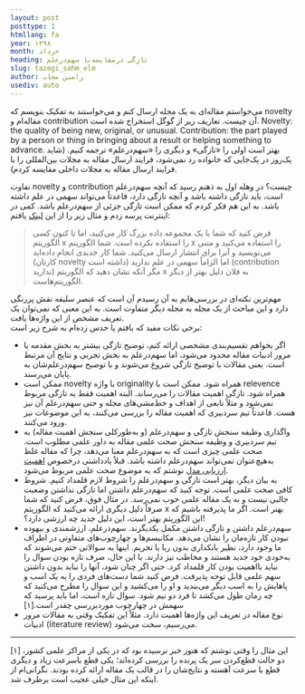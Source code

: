 ```yaml
---
layout: post
posttype: 1
htmllang: fa
year: ۱۳۹۸
month: خرداد
heading: ‌تازگی درمقایسه‌با سهم‌درعلم
slug: tazegi_sahm_elm
author: رامین مجاب
usediv: auto
---
```


می‌خواستم مقاله‌ای به یک مجله ارسال کنم و می‌خواستند به تفکیک بنویسم که novelty مقاله‌ام و contribution آن چیست. تعاریف زیر از گوگل استخراج شده است.
Novelty: the quality of being new, original, or unusual.
Contribution: the part played by a person or thing in bringing about a result or helping something to advance.
 بهتر است اولی را «تازگی» و دیگری را «سهم‌در‌علم» ترجمه کنیم. (شاید یک‌روز در یک‌جایی که خانواده رد نمی‌شود، فرایند ارسال مقاله به مجلات بین‌المللی را با فرایند ارسال مقاله به مجلات داخلی مقایسه کردم).
 
تفاوت novelty و contribution چیست؟ در وهله اول به ذهنم رسید که آنچه سهم‌در‌علم است، باید تازگی داشته باشد و آنچه تازگی دارد، قاعدتاً می‌تواند سهمی در علم داشته باشد. به این هم فکر کردم که ممکن است تازگی جزئی از سهم‌درعلم باشد. کمی در اینترنت پرسه زدم و مثال زیر را از این [لینک](https://academia.stackexchange.com/a/119816) یافتم:
> فرض کنید که شما با یک مجموعه داده بزرگ کار می‌کنید، اما تا کنون کسی الگوریتم x را استفاده نکرده است. شما الگوریتم x را استفاده می‌کنید و متنی می‌نویسید و آنرا برای انتشار ارسال می‌کنید. شما کار جدیدی انجام داده‌اید (کارتان novelty داشته است) اما الزاماً سهمی در علم ندارید (contribution ندارید) مگر آنکه نشان دهید که الگوریتم x به فلان دلیل بهتر از دیگر الگوریتم‌هاست.

مهم‌ترین نکته‌ای در بررسی‌هایم به آن رسیدم آن است که عنصر سلیقه نقش پررنگی دارد و این مباحث از یک مجله به مجله دیگر متفاوت است. به این معنی که نمی‌توان یک تعریف مشخص از این واژه‌ها یافت.  
برخی نکات مفید که یافتم یا حدس زده‌ام به شرح زیر است:
- اگر بخواهم تقسیم‌بندی مشخصی ارائه کنم، توضیح تازگی بیشتر به بخش مقدمه یا مرور ادبیات مقاله محدود می‌شود، اما سهم‌درعلم به بخش تجربی و نتایج آن مرتبط است. یعنی مقالات با توضیح تازگی شروع می‌شوند و با توضیح سهم‌درعلم‌شان به پایان می‌رسند. 
- ممکن است novelty با واژه originality همراه شود. ممکن است با relevence همراه شود. تازگی اهمیت مقالات را می‌رساند. البته اهمیت فقط به تازگی مربوط نمی‌شود و مثلاً تابعی از اهداف و خط‌مشی‌های مجله و حتی سهم‌درعلم آن نیز هست. قاعدتاً تیم سردبیری که اهمیت مقاله را بررسی می‌کنند، به این موضوعات نیز ورود می‌کنند.
- واگذاری وظیفه سنجش تازگی و سهم‌درعلم (و به‌طورکلی سنجش اهمیت مقاله) به تیم سردبیری و وظیفه سنجش صحت علمی مقاله به داور علمی مطلوب است. صحت علمی چیزی است که به سهم‌درعلم معنا می‌دهد، چرا که مقاله غلط به‌هیچ‌عنوان نمی‌تواند سهم‌درعلم داشته باشد. قبلاً یادداشتی درخصوص [اهمیت ارزیابی مدل](https://rmojab63.github.io/2019/05/30/artistbazi_dar_eghtesadsanji.html) نوشتم که به موضوع صحت علمی مربوط می‌شود.
- به بیان دیگر، بهتر است تازگی و سهم‌درعلم را شروط لازم قلمداد کنیم. شروط کافی صحت علمی است. توجه کنید که سهم‌درعلم داشتن اما تازگی نداشتن وضعیت جالبی نیست و به یک مقاله علمی خوب نمی‌رسد. در مثال فوق، فرض کنید که شما  صرفاً دلیل دیگری ارائه می‌کنید که الگوریتم x بهتر است. اگر ما پذیرفته باشیم که این الگوریتم بهتر است، این دلیل جدید چه ارزشی دارد؟! 
- سهم‌در‌علم داشتن  و تازگی داشتن مکمل یکدیگرند. سهم‌درعلم، ارزشمندی و بیهوده نبودن کار تازه‌مان را نشان می‌دهد. مکانیسم‌ها و چهارچوب‌های متفاوتی در اطراف ما وجود دارد، نظیر بانکداری بدون ربا یا تحریم. اینها به سوالاتی ختم می‌شوند که به‌خودی خود جدید هستند و مخاطب نیز دارند. با این حال، صرف تازه بودن سوال را نباید بااهمیت بودن کار قلمداد کرد. حتی اگر چنان شود، آنها را نباید بدون داشتن سهم علمی قابل توجه پذیرفت. فرض کنید شما دست‌های فردی را به یک اسب و پاهایش را به اسب دیگر می‌بندید و او را می‌کشید و این سوال را مطرح می‌کنید که چه زمان طول می‌کشد تا فرد دو نیم شود. سوال تازه است، اما باید پرسید که سهمش در چهارچوب موردبررسی چقدر است.[۱]
- نوع مقاله در تعریف این واژه‌ها اهمیت دارد. مثلاً این تفکیک وقتی به مقالات مرور ادبیات  (literature review) می‌رسیم، سخت می‌شود.

---
[۱] این مثال را وقتی نوشتم که هنوز خبر نرسیده بود که در یکی از مراکز علمی کشور، دو حالت قطع‌کردن سر یک پرنده را بررسی کرده‌اند؛ یکی قطع باسرعت زیاد و دیگری قطع با سرعت آهسته و نتایج‌شان را در قالب یک مقاله ارائه کرده بودند. نگرانی‌ام از اینکه این مثال خیلی عجیب است برطرف شد.




